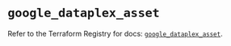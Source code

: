 # `google_dataplex_asset`

Refer to the Terraform Registry for docs: [`google_dataplex_asset`](https://registry.terraform.io/providers/hashicorp/google/5.12.0/docs/resources/dataplex_asset).

